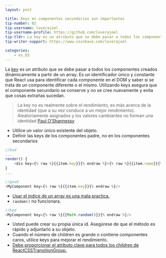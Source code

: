 ```yaml
---
layout: post

title: Keys en componentes secundarios son importantes
tip-number: 02
tip-username: loverajoel
tip-username-profile: https://github.com/loverajoel
tip-tldr: La key es un atributo que se debe pasar a todos los componentes creados dinámicamente a partir de un array. Es un identificador único y constante que React usa para identificar cada componente en el DOM y saber si se trata de un componente diferente o el mismo. Utilizando keys asegura que el componente secundario se conserve y no se cree nuevamente y evita que cosas extrañas sucedan.
tip-writer-support: https://www.coinbase.com/loverajoel

categories:
    - es_ES
---
```


La [key](https://facebook.github.io/react/docs/multiple-components.html#dynamic-children) es un atributo que se debe pasar a todos los componentes creados dinámicamente a partir de un array. Es un identificador único y constante que React usa para identificar cada componente en el DOM y saber si se trata de un componente diferente o el mismo. Utilizando keys asegura que el componente secundario se conserve y no se cree nuevamente y evita que cosas extrañas sucedan.

> La key no es realmente sobre el rendimiento, es más acerca de la identidad (que a su vez conduce a un mejor rendimiento). Aleatoriamente asignados y los valores cambiantes no forman una identidad [Paul O’Shannessy](https://github.com/facebook/react/issues/1342#issuecomment-39230939)

- Utilice un valor único existente del objeto.
- Definir las keys de los componentes padre, no en los componentes secundarios

```javascript
//bad
...
render() {
	<div key={% raw %}{{item.key}}{% endraw %}>{% raw %}{{item.name}}{% endraw %}</div>
}
...

//good
<MyComponent key={% raw %}{{item.key}}{% endraw %}/>
```
- [Usar el indice de un array es una mala practica.](https://medium.com/@robinpokorny/index-as-a-key-is-an-anti-pattern-e0349aece318#.76co046o9)
- `random()` no funcionara.

```javascript
//bad
<MyComponent key={% raw %}{{Math.random()}}{% endraw %}/>
```

- Usted puede crear su propia única id. Asegúrese de que el método es rápido y adjuntarlo a su objeto.
- Cuando el número de children es grande o contiene componentes caros, utilice keys para mejorar el rendimiento.
- [Debe proporcionar el atributo clave para todos los children de ReactCSSTransitionGroup.](http://docs.reactjs-china.com/react/docs/animation.html)
